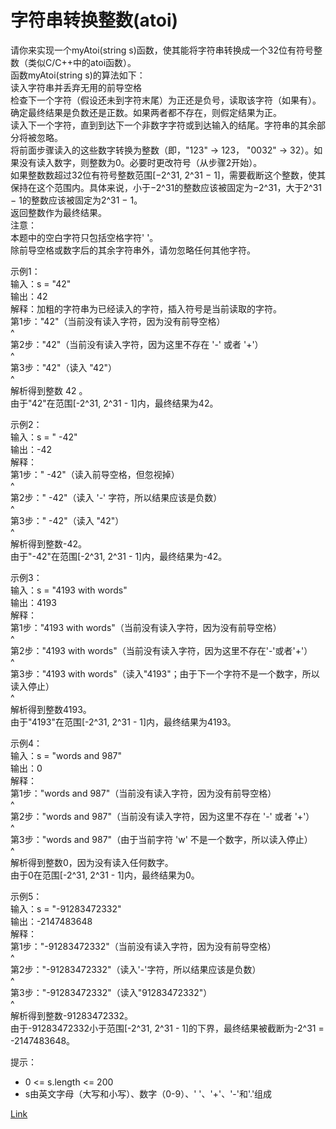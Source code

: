 <h1>字符串转换整数(atoi)</h1>

请你来实现一个myAtoi(string s)函数，使其能将字符串转换成一个32位有符号整数（类似C/C++中的atoi函数）。</br>
函数myAtoi(string s)的算法如下：</br>
读入字符串并丢弃无用的前导空格</br>
检查下一个字符（假设还未到字符末尾）为正还是负号，读取该字符（如果有）。确定最终结果是负数还是正数。如果两者都不存在，则假定结果为正。</br>
读入下一个字符，直到到达下一个非数字字符或到达输入的结尾。字符串的其余部分将被忽略。</br>
将前面步骤读入的这些数字转换为整数（即，"123" -> 123， "0032" -> 32）。如果没有读入数字，则整数为0。必要时更改符号（从步骤2开始）。</br>
如果整数数超过32位有符号整数范围[−2^31, 2^31 − 1]，需要截断这个整数，使其保持在这个范围内。具体来说，小于−2^31的整数应该被固定为−2^31，大于2^31 − 1的整数应该被固定为2^31 − 1。</br>
返回整数作为最终结果。</br>
注意：</br>
本题中的空白字符只包括空格字符' '。</br>
除前导空格或数字后的其余字符串外，请勿忽略任何其他字符。</br>

示例1：</br>
输入：s = "42"</br>
输出：42</br>
解释：加粗的字符串为已经读入的字符，插入符号是当前读取的字符。</br>
第1步："42"（当前没有读入字符，因为没有前导空格）</br>
^</br>
第2步："42"（当前没有读入字符，因为这里不存在 '-' 或者 '+'）</br>
^</br>
第3步："42"（读入 "42"）</br>
^</br>
解析得到整数 42 。</br>
由于"42"在范围[-2^31, 2^31 - 1]内，最终结果为42。</br>

示例2：</br>
输入：s = "   -42"</br>
输出：-42</br>
解释：</br>
第1步："   -42"（读入前导空格，但忽视掉）</br>
^</br>
第2步："   -42"（读入 '-' 字符，所以结果应该是负数）</br>
^</br>
第3步："   -42"（读入 "42"）</br>
^</br>
解析得到整数-42。</br>
由于"-42"在范围[-2^31, 2^31 - 1]内，最终结果为-42。</br>

示例3：</br>
输入：s = "4193 with words"</br>
输出：4193</br>
解释：</br>
第1步："4193 with words"（当前没有读入字符，因为没有前导空格）</br>
^</br>
第2步："4193 with words"（当前没有读入字符，因为这里不存在'-'或者'+'）</br>
^</br>
第3步："4193 with words"（读入"4193"；由于下一个字符不是一个数字，所以读入停止）</br>
^</br>
解析得到整数4193。</br>
由于"4193"在范围[-2^31, 2^31 - 1]内，最终结果为4193。</br>

示例4：</br>
输入：s = "words and 987"</br>
输出：0</br>
解释：</br>
第1步："words and 987"（当前没有读入字符，因为没有前导空格）</br>
^</br>
第2步："words and 987"（当前没有读入字符，因为这里不存在 '-' 或者 '+'）</br>
^</br>
第3步："words and 987"（由于当前字符 'w' 不是一个数字，所以读入停止）</br>
^</br>
解析得到整数0，因为没有读入任何数字。</br>
由于0在范围[-2^31, 2^31 - 1]内，最终结果为0。</br>

示例5：</br>
输入：s = "-91283472332"</br>
输出：-2147483648</br>
解释：</br>
第1步："-91283472332"（当前没有读入字符，因为没有前导空格）</br>
^</br>
第2步："-91283472332"（读入'-'字符，所以结果应该是负数）</br>
^</br>
第3步："-91283472332"（读入"91283472332"）</br>
^</br>
解析得到整数-91283472332。</br>
由于-91283472332小于范围[-2^31, 2^31 - 1]的下界，最终结果被截断为-2^31 = -2147483648。</br>

提示：
- 0 <= s.length <= 200
- s由英文字母（大写和小写）、数字（0-9）、' '、'+'、'-'和'.'组成

[Link](https://leetcode-cn.com/problems/string-to-integer-atoi/)